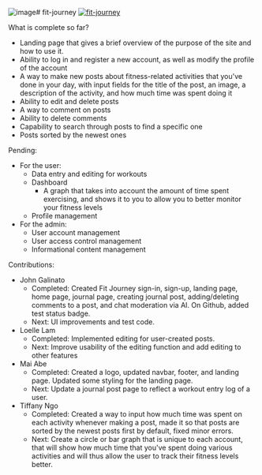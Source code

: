 ![image](https://github.com/JohnGalinato808/fitjourney/assets/31334240/6c976839-9d79-45da-adc9-6f67ebb172b3)# fit-journey
[![fit-journey](https://github.com/JohnGalinato808/fitjourney/actions/workflows/ci.yml/badge.svg)](https://github.com/JohnGalinato808/fitjourney/actions/workflows/ci.yml)

What is complete so far?
- Landing page that gives a brief overview of the purpose of the site and how to use it.
- Ability to log in and register a new account, as well as modify the profile of the account
- A way to make new posts about fitness-related activities that you've done in your day, with input fields for the title of the post, an image, a description of the activity, and how much time was spent doing it
- Ability to edit and delete posts
- A way to comment on posts
- Ability to delete comments
- Capability to search through posts to find a specific one
- Posts sorted by the newest ones

Pending:
- For the user:
  - Data entry and editing for workouts
  - Dashboard
    - A graph that takes into account the amount of time spent exercising, and shows it to you to allow you to better monitor your fitness levels
  - Profile management
- For the admin:
  - User account management
  - User access control management
  - Informational content management

Contributions:
- John Galinato
  - Completed: Created Fit Journey sign-in, sign-up, landing page, home page, journal page, creating journal post, adding/deleting comments to a post, and chat moderation via AI. On Github, added test status badge.
  - Next: UI improvements and test code.
- Loelle Lam
  - Completed: Implemented editing for user-created posts.
  - Next: Improve usability of the editing function and add editing to other features
- Mai Abe
  - Completed: Created a logo, updated navbar, footer, and landing page. Updated some styling for the landing page.
  - Next: Update a journal post page to reflect a workout entry log of a user.  
- Tiffany Ngo
  - Completed: Created a way to input how much time was spent on each activity whenever making a post, made it so that posts are sorted by the newest posts first by default, fixed minor errors.
  - Next: Create a circle or bar graph that is unique to each account, that will show how much time that you've spent doing various activities and will thus allow the user to track their fitness levels better.
